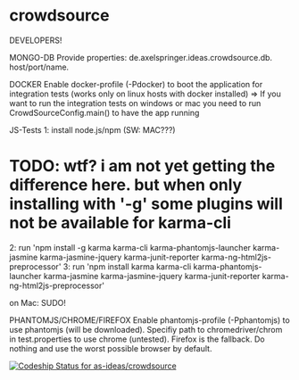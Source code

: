 crowdsource
===========

DEVELOPERS! 

MONGO-DB
Provide properties: de.axelspringer.ideas.crowdsource.db. host/port/name.

DOCKER
Enable docker-profile (-Pdocker) to boot the application for integration tests (works only on linux hosts with docker installed)
=> If you want to run the integration tests on windows or mac you need to run CrowdSourceConfig.main() to have the app running

JS-Tests
1: install node.js/npm  (SW: MAC???)
# TODO: wtf? i am not yet getting the difference here. but when only installing with '-g' some plugins will not be available for karma-cli
2: run 'npm install -g karma karma-cli karma-phantomjs-launcher karma-jasmine karma-jasmine-jquery karma-junit-reporter karma-ng-html2js-preprocessor'
3: run 'npm install karma karma-cli karma-phantomjs-launcher karma-jasmine karma-jasmine-jquery karma-junit-reporter karma-ng-html2js-preprocessor'


on Mac: SUDO!

PHANTOMJS/CHROME/FIREFOX
Enable phantomjs-profile (-Pphantomjs) to use phantomjs (will be downloaded). 
Specifiy path to chromedriver/chrom in test.properties to use chrome (untested). 
Firefox is the fallback. Do nothing and use the worst possible browser by default.

[ ![Codeship Status for as-ideas/crowdsource](https://www.codeship.io/projects/769a1f50-4171-0132-68f0-66505a825983/status)](https://www.codeship.io/projects/44171)
